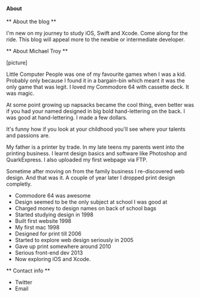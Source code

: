 #### About

** About the blog **

I'm new on my journey to study iOS, Swift and Xcode. Come along for the ride. This blog will appeal more to the newbie or intermediate developer. 

** About Michael Troy **

[picture]

Little Computer People was one of my favourite games when I was a kid. Probably only because I found it in a bargain-bin which meant it was the only game that was legit. I loved my Commodore 64 with cassette deck. It was magic.

At some point growing up napsacks became the cool thing, even better was if you had your named designed in big bold hand-lettering on the back. I was good at hand-lettering. I made a few dollars.

It's funny how if you look at your childhood you'll see where your talents and passions are.

My father is a printer by trade. In my late teens my parents went into the printing business. I learnt design basics and software like Photoshop and QuarkExpress. I also uploaded my first webpage via FTP.

Sometime after moving on from the family business I re-discovered web design. And that was it. A couple of year later I dropped print design completly. 



- Commodore 64 was awesome
- Design seemed to be the only subject at school I was good at
- Charged money to design names on back of school bags
- Started studying design in 1998
- Built first website 1998
- My first mac 1998
- Designed for print till 2006
- Started to explore web design seriously in 2005
- Gave up print somewhere around 2010
- Serious front-end dev 2013
- Now exploring iOS and Xcode.

** Contact info **

- Twitter
- Email
